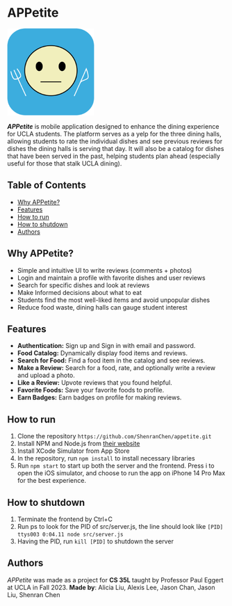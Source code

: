 # APPetite
<div style="align-items: center;">
  <img src="./images/App-logo.png" alt="APPetite Logo" width="200" height="200">
</div>

**_APPetite_** is mobile application designed to enhance the dining experience for UCLA students. The platform serves as a yelp for the three dining halls, allowing students to rate the individual dishes and see previous reviews for dishes the dining halls is serving that day. It will also be a catalog for dishes that have been served in the past, helping students plan ahead (especially useful for those that stalk UCLA dining). 

## Table of Contents
- [Why APPetite?](https://github.com/ShenranChen/appetite/#why-appetite)
- [Features](https://github.com/ShenranChen/appetite/#features)
- [How to run](https://github.com/ShenranChen/appetite/#how-to-run)
- [How to shutdown](https://github.com/ShenranChen/appetite/#how-to-shutdown)
- [Authors](https://github.com/ShenranChen/appetite/#authors)

## Why APPetite?
- Simple and intuitive UI to write reviews (comments + photos) 
- Login and maintain a profile with favorite dishes and user reviews 
- Search for specific dishes and look at reviews 
- Make Informed decisions about what to eat 
- Students find the most well-liked items and avoid unpopular dishes
- Reduce food waste, dining halls can gauge student interest 

## Features
- **Authentication:** Sign up and Sign in with email and password. 
- **Food Catalog:** Dynamically display food items and reviews.
- **Search for Food:** Find a food item in the catalog and see reviews.
- **Make a Review:** Search for a food, rate, and optionally write a review and upload a photo.
- **Like a Review:** Upvote reviews that you found helpful.
- **Favorite Foods:** Save your favorite foods to profile.
- **Earn Badges:** Earn badges on profile for making reviews.

## How to run
1. Clone the repository `https://github.com/ShenranChen/appetite.git`
2. Install NPM and Node.js from [their website](https://nodejs.org/en/download/)
3. Install XCode Simulator from App Store
4. In the repository, run `npm install` to install necessary libraries
5. Run `npm start` to start up both the server and the frontend. Press i to open the iOS simulator, and choose to run the app on iPhone 14 Pro Max for the best experience.

## How to shutdown
1. Terminate the frontend by Ctrl+C
2. Run ps to look for the PID of src/server.js, the line should look like `[PID] ttys003 0:04.11 node src/server.js`
3. Having the PID, run `kill [PID]` to shutdown the server

## Authors
_APPetite_ was made as a project for **CS 35L** taught by Professor Paul Eggert at UCLA in Fall 2023. **Made by**: Alicia Liu, Alexis Lee, Jason Chan, Jason Liu, Shenran Chen